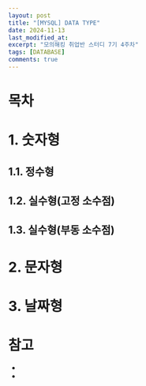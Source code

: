 ```yaml
---
layout: post
title: "[MYSQL] DATA TYPE"
date: 2024-11-13
last_modified_at: 
excerpt: "모의해킹 취업반 스터디 7기 4주차"
tags: [DATABASE]
comments: true
---
```


# 목차

# 1. 숫자형
## 1.1. 정수형

## 1.2. 실수형(고정 소수점)

## 1.3. 실수형(부동 소수점)

# 2. 문자형

# 3. 날짜형

# 참고
* [](https://devdhjo.github.io/mysql/2020/01/30/database-mysql-003.html)
* [](https://inpa.tistory.com/entry/MYSQL-%F0%9F%93%9A-%EC%9E%90%EB%A3%8C%ED%98%95-%ED%83%80%EC%9E%85-%EC%A2%85%EB%A5%98-%EC%A0%95%EB%A6%AC)